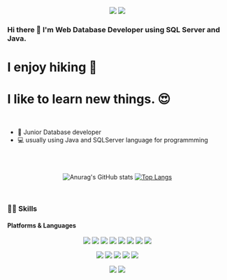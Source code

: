 <p align="center">
        <img src="https://img.shields.io/badge/ssh9308@gmail.com-00B2FF?style=flat-square&logo=Messenger&logoColor=white"/>
        <img src="https://img.shields.io/badge/ssh9308-FFCD00?style=flat-square&logo=KakaoTalk&logoColor=black"/> 
</p>

### Hi there 👋 I'm Web Database Developer using SQL Server and Java.
# I enjoy hiking :mount_fuji:
# I like to learn new things. :heart_eyes:

<br>

-  :baby:   Junior Database developer
-  💻   usually using Java and SQLServer language for programmming

<br>
<br>
<div align=center>

![Anurag's GitHub stats](https://github-readme-stats.vercel.app/api?username=sexyseunghwan&show_icons=true&theme=radical&count_private=true&show_icons=true&hide=stars&line_height=24)
[![Top Langs](https://github-readme-stats.vercel.app/api/top-langs/?username=sexyseunghwan&layout=compact&theme=radical)](https://github.com/anuraghazra/github-readme-stats)
</div>
<br>

### 💪🏻 Skills

#### Platforms & Languages
<p align="center">
    <img src="https://img.shields.io/badge/Java-007396?style=flat-square&logo=Java&logoColor=white"/>
    <img src="https://img.shields.io/badge/Javascript-ffb13b?style=flat-square&logo=javascript&logoColor=white"/>
    <img src="https://img.shields.io/badge/HTML-E34F26?style=flat-square&logo=html5&logoColor=white"/>
    <img src="https://img.shields.io/badge/CSS-1572B6?style=flat-square&logo=css3&logoColor=white"/>
    <img src="https://img.shields.io/badge/ -77216F?style=flat-square&logo=C&logoColor=white"/>
    <img src="https://img.shields.io/badge/Python-3776AB?style=flat-square&logo=Python&logoColor=white"/>
    <img src="https://img.shields.io/badge/OracleDB-F80000?style=flat-square&logo=oracle&logoColor=white"/>
    <img src="https://img.shields.io/badge/Microsoft SQL Server-CC2927?style=flat-square&logo=Microsoft SQL Server&logoColor=white"/>
</p>
<p align="center">
    <img src="https://img.shields.io/badge/Spring-6DB33F?style=flat-square&logo=Spring&logoColor=white"/>
    <img src="https://img.shields.io/badge/JQuery-0769AD?style=flat-square&logo=JQuery&logoColor=white"/>
    <img src="https://img.shields.io/badge/Spyder IDE-FF0000?style=flat-square&logo=Spyder IDE&logoColor=white"/>
    <img src="https://img.shields.io/badge/NumPy-013243?style=flat-square&logo=NumPy&logoColor=white"/>
    <img src="https://img.shields.io/badge/Jupyter-F37626?style=flat-square&logo=Jupyter&logoColor=white"/>
</p>
<p align="center">
    <img src="https://img.shields.io/badge/Git-F05032?style=flat-square&logo=Git&logoColor=white"/>
    <img src="https://img.shields.io/badge/GitHub-181717?style=flat-square&logo=GitHub&logoColor=white"/>
  
</p>


